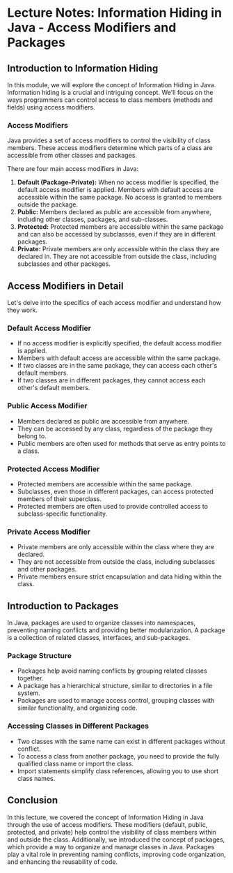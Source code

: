# **Lecture Notes: Information Hiding in Java - Access Modifiers and Packages**

## **Introduction to Information Hiding**

In this module, we will explore the concept of Information Hiding in Java. Information hiding is a crucial and intriguing concept. We'll focus on the ways programmers can control access to class members (methods and fields) using access modifiers.

### **Access Modifiers**

Java provides a set of access modifiers to control the visibility of class members. These access modifiers determine which parts of a class are accessible from other classes and packages.

There are four main access modifiers in Java:

1. **Default (Package-Private):** When no access modifier is specified, the default access modifier is applied. Members with default access are accessible within the same package. No access is granted to members outside the package.
2. **Public:** Members declared as public are accessible from anywhere, including other classes, packages, and sub-classes.
3. **Protected:** Protected members are accessible within the same package and can also be accessed by subclasses, even if they are in different packages.
4. **Private:** Private members are only accessible within the class they are declared in. They are not accessible from outside the class, including subclasses and other packages.

## **Access Modifiers in Detail**

Let's delve into the specifics of each access modifier and understand how they work.

### **Default Access Modifier**

- If no access modifier is explicitly specified, the default access modifier is applied.
- Members with default access are accessible within the same package.
- If two classes are in the same package, they can access each other's default members.
- If two classes are in different packages, they cannot access each other's default members.

### **Public Access Modifier**

- Members declared as public are accessible from anywhere.
- They can be accessed by any class, regardless of the package they belong to.
- Public members are often used for methods that serve as entry points to a class.

### **Protected Access Modifier**

- Protected members are accessible within the same package.
- Subclasses, even those in different packages, can access protected members of their superclass.
- Protected members are often used to provide controlled access to subclass-specific functionality.

### **Private Access Modifier**

- Private members are only accessible within the class where they are declared.
- They are not accessible from outside the class, including subclasses and other packages.
- Private members ensure strict encapsulation and data hiding within the class.

## **Introduction to Packages**

In Java, packages are used to organize classes into namespaces, preventing naming conflicts and providing better modularization. A package is a collection of related classes, interfaces, and sub-packages.

### **Package Structure**

- Packages help avoid naming conflicts by grouping related classes together.
- A package has a hierarchical structure, similar to directories in a file system.
- Packages are used to manage access control, grouping classes with similar functionality, and organizing code.

### **Accessing Classes in Different Packages**

- Two classes with the same name can exist in different packages without conflict.
- To access a class from another package, you need to provide the fully qualified class name or import the class.
- Import statements simplify class references, allowing you to use short class names.

## **Conclusion**

In this lecture, we covered the concept of Information Hiding in Java through the use of access modifiers. These modifiers (default, public, protected, and private) help control the visibility of class members within and outside the class. Additionally, we introduced the concept of packages, which provide a way to organize and manage classes in Java. Packages play a vital role in preventing naming conflicts, improving code organization, and enhancing the reusability of code.
